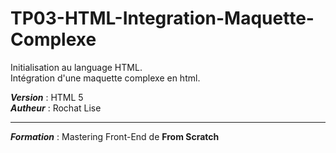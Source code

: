 # TP03-HTML-Integration-Maquette-Complexe

Initialisation au language HTML.<br>
Intégration d'une maquette complexe en html. 

***Version*** : HTML 5<br>
***Autheur*** : Rochat Lise<hr>
***Formation*** : Mastering Front-End de **From Scratch**
